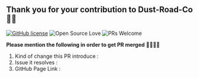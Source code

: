## Thank you for your contribution to Dust-Road-Co 🤩🤩 

[![GitHub license](https://img.shields.io/badge/license-MIT-blue.svg)](LICENSE) ![Open Source Love](https://badges.frapsoft.com/os/v2/open-source.svg?v=103)  ![PRs Welcome](https://img.shields.io/badge/PRs-welcome-green.svg)


**Please mention the following in order to get PR merged**  🙌🏻🙌🏻 

1. Kind of change this PR introduce :
2. Issue it resolves : 
3. GitHub Page Link : 
